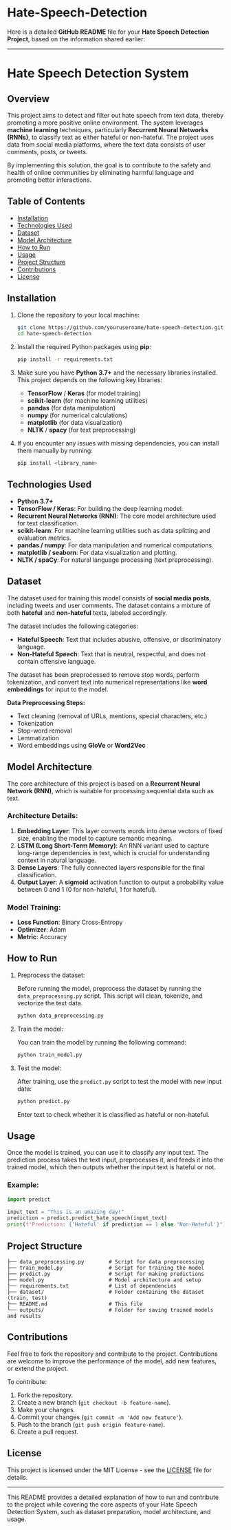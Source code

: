 # Hate-Speech-Detection
Here is a detailed **GitHub README** file for your **Hate Speech Detection Project**, based on the information shared earlier:

---

# Hate Speech Detection System

## Overview

This project aims to detect and filter out hate speech from text data, thereby promoting a more positive online environment. The system leverages **machine learning** techniques, particularly **Recurrent Neural Networks (RNNs)**, to classify text as either hateful or non-hateful. The project uses data from social media platforms, where the text data consists of user comments, posts, or tweets.

By implementing this solution, the goal is to contribute to the safety and health of online communities by eliminating harmful language and promoting better interactions.

## Table of Contents

- [Installation](#installation)
- [Technologies Used](#technologies-used)
- [Dataset](#dataset)
- [Model Architecture](#model-architecture)
- [How to Run](#how-to-run)
- [Usage](#usage)
- [Project Structure](#project-structure)
- [Contributions](#contributions)
- [License](#license)
  
## Installation

1. Clone the repository to your local machine:

   ```bash
   git clone https://github.com/yourusername/hate-speech-detection.git
   cd hate-speech-detection
   ```

2. Install the required Python packages using **pip**:

   ```bash
   pip install -r requirements.txt
   ```

3. Make sure you have **Python 3.7+** and the necessary libraries installed. This project depends on the following key libraries:

   - **TensorFlow** / **Keras** (for model training)
   - **scikit-learn** (for machine learning utilities)
   - **pandas** (for data manipulation)
   - **numpy** (for numerical calculations)
   - **matplotlib** (for data visualization)
   - **NLTK** / **spacy** (for text preprocessing)

4. If you encounter any issues with missing dependencies, you can install them manually by running:

   ```bash
   pip install <library_name>
   ```

## Technologies Used

- **Python 3.7+**
- **TensorFlow / Keras**: For building the deep learning model.
- **Recurrent Neural Networks (RNN)**: The core model architecture used for text classification.
- **scikit-learn**: For machine learning utilities such as data splitting and evaluation metrics.
- **pandas / numpy**: For data manipulation and numerical computations.
- **matplotlib / seaborn**: For data visualization and plotting.
- **NLTK / spaCy**: For natural language processing (text preprocessing).

## Dataset

The dataset used for training this model consists of **social media posts**, including tweets and user comments. The dataset contains a mixture of both **hateful** and **non-hateful** texts, labeled accordingly.

The dataset includes the following categories:

- **Hateful Speech**: Text that includes abusive, offensive, or discriminatory language.
- **Non-Hateful Speech**: Text that is neutral, respectful, and does not contain offensive language.

The dataset has been preprocessed to remove stop words, perform tokenization, and convert text into numerical representations like **word embeddings** for input to the model.

**Data Preprocessing Steps:**

- Text cleaning (removal of URLs, mentions, special characters, etc.)
- Tokenization
- Stop-word removal
- Lemmatization
- Word embeddings using **GloVe** or **Word2Vec**

## Model Architecture

The core architecture of this project is based on a **Recurrent Neural Network (RNN)**, which is suitable for processing sequential data such as text.

### Architecture Details:

1. **Embedding Layer**: This layer converts words into dense vectors of fixed size, enabling the model to capture semantic meaning.
2. **LSTM (Long Short-Term Memory)**: An RNN variant used to capture long-range dependencies in text, which is crucial for understanding context in natural language.
3. **Dense Layers**: The fully connected layers responsible for the final classification.
4. **Output Layer**: A **sigmoid** activation function to output a probability value between 0 and 1 (0 for non-hateful, 1 for hateful).

### Model Training:

- **Loss Function**: Binary Cross-Entropy
- **Optimizer**: Adam
- **Metric**: Accuracy

## How to Run

1. Preprocess the dataset:

   Before running the model, preprocess the dataset by running the `data_preprocessing.py` script. This script will clean, tokenize, and vectorize the text data.

   ```bash
   python data_preprocessing.py
   ```

2. Train the model:

   You can train the model by running the following command:

   ```bash
   python train_model.py
   ```

3. Test the model:

   After training, use the `predict.py` script to test the model with new input data:

   ```bash
   python predict.py
   ```

   Enter text to check whether it is classified as hateful or non-hateful.

## Usage

Once the model is trained, you can use it to classify any input text. The prediction process takes the text input, preprocesses it, and feeds it into the trained model, which then outputs whether the input text is hateful or not.

### Example:

```python
import predict

input_text = "This is an amazing day!"
prediction = predict.predict_hate_speech(input_text)
print(f"Prediction: {'Hateful' if prediction == 1 else 'Non-Hateful'}")
```

## Project Structure

```
├── data_preprocessing.py        # Script for data preprocessing
├── train_model.py               # Script for training the model
├── predict.py                   # Script for making predictions
├── model.py                     # Model architecture and setup
├── requirements.txt             # List of dependencies
├── dataset/                     # Folder containing the dataset (train, test)
├── README.md                    # This file
└── outputs/                     # Folder for saving trained models and results
```

## Contributions

Feel free to fork the repository and contribute to the project. Contributions are welcome to improve the performance of the model, add new features, or extend the project.

To contribute:
1. Fork the repository.
2. Create a new branch (`git checkout -b feature-name`).
3. Make your changes.
4. Commit your changes (`git commit -m 'Add new feature'`).
5. Push to the branch (`git push origin feature-name`).
6. Create a pull request.

## License

This project is licensed under the MIT License - see the [LICENSE](LICENSE) file for details.

---

This README provides a detailed explanation of how to run and contribute to the project while covering the core aspects of your Hate Speech Detection System, such as dataset preparation, model architecture, and usage.

